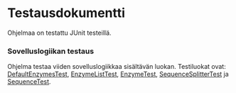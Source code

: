 # Testausdokumentti

Ohjelmaa on testattu JUnit testeillä.
### Sovelluslogiikan testaus
Ohjelma testaa viiden sovelluslogiikkaa sisältävän luokan. 
Testiluokat ovat: [DefaultEnzymesTest](https://github.com/Geffe/otm-harjoitustyo/blob/master/Enzyme-finder/src/test/java/DefaultEnzymesTest.java),
[EnzymeListTest](https://github.com/Geffe/otm-harjoitustyo/blob/master/Enzyme-finder/src/test/java/EnzymeListTest.java),
[EnzymeTest](https://github.com/Geffe/otm-harjoitustyo/blob/master/Enzyme-finder/src/test/java/EnzymeTest.java),
[SequenceSplitterTest](https://github.com/Geffe/otm-harjoitustyo/blob/master/Enzyme-finder/src/test/java/SequenceSplitterTest.java) ja 
[SequenceTest](https://github.com/Geffe/otm-harjoitustyo/blob/master/Enzyme-finder/src/test/java/SequenceTest.java).

